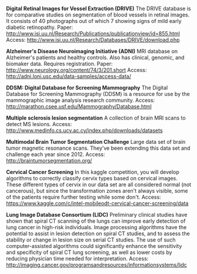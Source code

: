 **Digital Retinal Images for Vessel Extraction (DRIVE)**
The DRIVE database is for comparative studies on segmentation of blood vessels in retinal images. It consists of 40 photographs out of which 7 showing signs of mild early diabetic retinopathy.
Paper: http://www.isi.uu.nl/Research/Publications/publicationview/id=855.html
Access: http://www.isi.uu.nl/Research/Databases/DRIVE/download.php

**Alzheimer's Disease Neuroimaging Initiative (ADNI)**
MRI database on Alzheimer's patients and healthy controls. Also has clinical, genomic, and biomaker data. Requires registration.
Paper: http://www.neurology.org/content/74/3/201.short
Access: http://adni.loni.usc.edu/data-samples/access-data/

**DDSM: Digital Database for Screening Mammography**
The Digital Database for Screening Mammography (DDSM) is a resource for use by the mammographic image analysis research community. 
Access: http://marathon.csee.usf.edu/Mammography/Database.html

**Multiple sclerosis lesion segmentation**
A collection of brain MRI scans to detect MS lesions.
Access: http://www.medinfo.cs.ucy.ac.cy/index.php/downloads/datasets

**Multimodal Brain Tumor Segmentation Challenge**
Large data set of brain tumor magnetic resonance scans. They’ve been extending this data set and challenge each year since 2012.
Access: http://braintumorsegmentation.org/

**Cervical Cancer Screening**
In this kaggle competition, you will develop algorithms to correctly classify cervix types based on cervical images. These different types of cervix in our data set are all considered normal (not cancerous), but since the transformation zones aren't always visible, some of the patients require further testing while some don't.
Access: https://www.kaggle.com/c/intel-mobileodt-cervical-cancer-screening/data

**Lung Image Database Consortium (LIDC)**
Preliminary clinical studies have shown that spiral CT scanning of the lungs can improve early detection of lung cancer in high-risk individuals. Image processing algorithms have the potential to assist in lesion detection on spiral CT studies, and to assess the stability or change in lesion size on serial CT studies. The use of such computer-assisted algorithms could significantly enhance the sensitivity and specificity of spiral CT lung screening, as well as lower costs by reducing physician time needed for interpretation.
Access: http://imaging.cancer.gov/programsandresources/informationsystems/lidc

